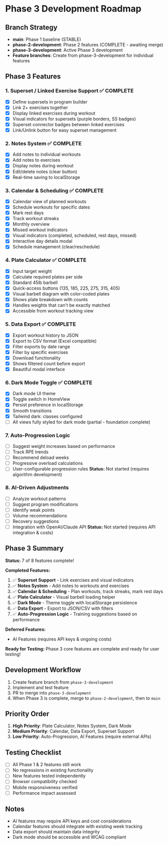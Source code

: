 # Phase 3 Development Roadmap

## Branch Strategy
- **main**: Phase 1 baseline (STABLE)
- **phase-2-development**: Phase 2 features (COMPLETE - awaiting merge)
- **phase-3-development**: Active Phase 3 development
- **Feature branches**: Create from phase-3-development for individual features

## Phase 3 Features

### 1. Superset / Linked Exercise Support ✅ COMPLETE
- [x] Define supersets in program builder
- [x] Link 2+ exercises together
- [x] Display linked exercises during workout
- [x] Visual indicators for supersets (purple borders, SS badges)
- [x] Superset connector badges between linked exercises
- [x] Link/Unlink button for easy superset management

### 2. Notes System ✅ COMPLETE
- [x] Add notes to individual workouts
- [x] Add notes to exercises
- [x] Display notes during workout
- [x] Edit/delete notes (clear button)
- [x] Real-time saving to localStorage

### 3. Calendar & Scheduling ✅ COMPLETE
- [x] Calendar view of planned workouts
- [x] Schedule workouts for specific dates
- [x] Mark rest days
- [x] Track workout streaks
- [x] Monthly overview
- [x] Missed workout indicators
- [x] Visual indicators (completed, scheduled, rest days, missed)
- [x] Interactive day details modal
- [x] Schedule management (clear/reschedule)

### 4. Plate Calculator ✅ COMPLETE
- [x] Input target weight
- [x] Calculate required plates per side
- [x] Standard 45lb barbell
- [x] Quick-access buttons (135, 185, 225, 275, 315, 405)
- [x] Visual barbell diagram with color-coded plates
- [x] Shows plate breakdown with counts
- [x] Handles weights that can't be exactly matched
- [x] Accessible from workout tracking view

### 5. Data Export ✅ COMPLETE
- [x] Export workout history to JSON
- [x] Export to CSV format (Excel compatible)
- [x] Filter exports by date range
- [x] Filter by specific exercises
- [x] Download functionality
- [x] Shows filtered count before export
- [x] Beautiful modal interface

### 6. Dark Mode Toggle ✅ COMPLETE
- [x] Dark mode UI theme
- [x] Toggle switch in HomeView
- [x] Persist preference in localStorage
- [x] Smooth transitions
- [x] Tailwind dark: classes configured
- [ ] All views fully styled for dark mode (partial - foundation complete)

### 7. Auto-Progression Logic
- [ ] Suggest weight increases based on performance
- [ ] Track RPE trends
- [ ] Recommend deload weeks
- [ ] Progressive overload calculations
- [ ] User-configurable progression rules
**Status:** Not started (requires algorithm development)

### 8. AI-Driven Adjustments
- [ ] Analyze workout patterns
- [ ] Suggest program modifications
- [ ] Identify weak points
- [ ] Volume recommendations
- [ ] Recovery suggestions
- [ ] Integration with OpenAI/Claude API
**Status:** Not started (requires API integration & costs)

## Phase 3 Summary

**Status:** 7 of 8 features complete!

**Completed Features:**
1. ✅ **Superset Support** - Link exercises and visual indicators
2. ✅ **Notes System** - Add notes to workouts and exercises
3. ✅ **Calendar & Scheduling** - Plan workouts, track streaks, mark rest days
4. ✅ **Plate Calculator** - Visual barbell loading helper
5. ✅ **Dark Mode** - Theme toggle with localStorage persistence
6. ✅ **Data Export** - Export to JSON/CSV with filters
7. ✅ **Auto-Progression Logic** - Training suggestions based on performance

**Deferred Features:**
- AI Features (requires API keys & ongoing costs)

**Ready for Testing:** Phase 3 core features are complete and ready for user testing!

## Development Workflow
1. Create feature branch from `phase-3-development`
2. Implement and test feature
3. PR to merge into `phase-3-development`
4. When Phase 3 is complete, merge to `phase-2-development`, then to `main`

## Priority Order
1. **High Priority**: Plate Calculator, Notes System, Dark Mode
2. **Medium Priority**: Calendar, Data Export, Superset Support
3. **Low Priority**: Auto-Progression, AI Features (require external APIs)

## Testing Checklist
- [ ] All Phase 1 & 2 features still work
- [ ] No regressions in existing functionality
- [ ] New features tested independently
- [ ] Browser compatibility checked
- [ ] Mobile responsiveness verified
- [ ] Performance impact assessed

## Notes
- AI features may require API keys and cost considerations
- Calendar features should integrate with existing week tracking
- Data export should maintain data integrity
- Dark mode should be accessible and WCAG compliant

